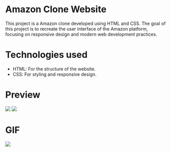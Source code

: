 # Amazon Clone Website
This project is a Amazon clone developed using HTML and CSS. The goal of this project is to recreate the user interface of the Amazon platform, focusing on responsive design and modern web development practices.

# Technologies used
- HTML: For the structure of the website.
- CSS: For styling and responsive design.

# Preview
![](Amazonp.png)
![](Amazonpp.png)


# GIF
![](AmazonClone.gif)
